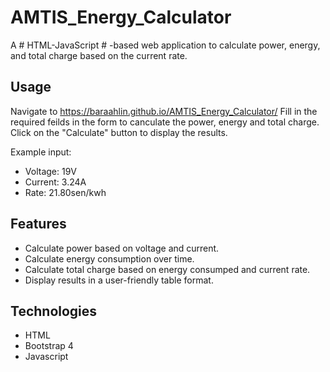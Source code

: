 # AMTIS_Energy_Calculator

A # HTML-JavaScript # -based web application to calculate power, energy, and total charge based on the current rate.

## Usage 
Navigate to https://baraahlin.github.io/AMTIS_Energy_Calculator/
Fill in the required feilds in the form to canculate the power, energy and total charge.
Click on the "Calculate" button to display the results.

Example input:
- Voltage: 19V
- Current: 3.24A
- Rate: 21.80sen/kwh

## Features

- Calculate power based on voltage and current.
- Calculate energy consumption over time.
- Calculate total charge based on energy consumped and current rate.
- Display results in a user-friendly table format.

## Technologies 

- HTML
- Bootstrap 4
- Javascript
